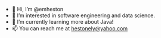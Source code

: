 - 👋 Hi, I’m @emheston
- 👀 I’m interested in software engineering and data science.
- 🌱 I’m currently learning more about Java!
- 📫 You can reach me at hestonely@yahoo.com

<!---
emheston/emheston is a ✨ special ✨ repository because its `README.md` (this file) appears on your GitHub profile.
You can click the Preview link to take a look at your changes.
--->

